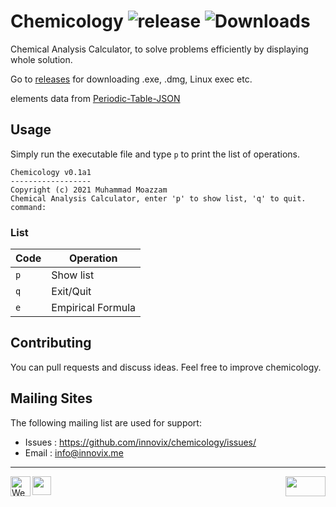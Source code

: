 # Chemicology ![release](https://img.shields.io/github/v/release/moazzam125/chemicology?include_prereleases) ![Downloads](https://img.shields.io/github/downloads/moazzam125/chemicology/total)

Chemical Analysis Calculator, to solve problems efficiently by displaying whole solution.

Go to [releases](https://github.com/moazzam125/chemicology/releases) for downloading .exe, .dmg, Linux exec etc.

elements data from [Periodic-Table-JSON](https://github.com/Bowserinator/Periodic-Table-JSON)

## Usage

Simply run the executable file and type `p` to print the list of operations.
```
Chemicology v0.1a1
------------------
Copyright (c) 2021 Muhammad Moazzam
Chemical Analysis Calculator, enter 'p' to show list, 'q' to quit.
command: 
```

### List
| Code | Operation |
|------|-----------|
| `p` | Show list |
| `q` | Exit/Quit |
|`e` | Empirical Formula |

Contributing
------------

You can pull requests and discuss ideas.
Feel free to improve chemicology.

Mailing Sites
-------------

The following mailing list are used for support:

* Issues : https://github.com/innovix/chemicology/issues/
* Email     : info@innovix.me

-------------
<a href="https://innovix.me/chemicology" title="Website"><img src="https://www.freeiconspng.com/uploads/website-icon-8.png" align="left" height="32" width="32" alt="Website .png" /></a>
<a href="https://chemicology.readthedocs.org/" title="Docs"><img src="https://cdn.onlinewebfonts.com/svg/img_162799.png" align="left" height="30" width="30" /></a>
<a href="https://www.gnu.org/licenses/gpl-3.0.en.html" title="Licence"><img src="https://www.gnu.org/graphics/gplv3-127x51.png"  align="right" height="32" width="64" /></a>